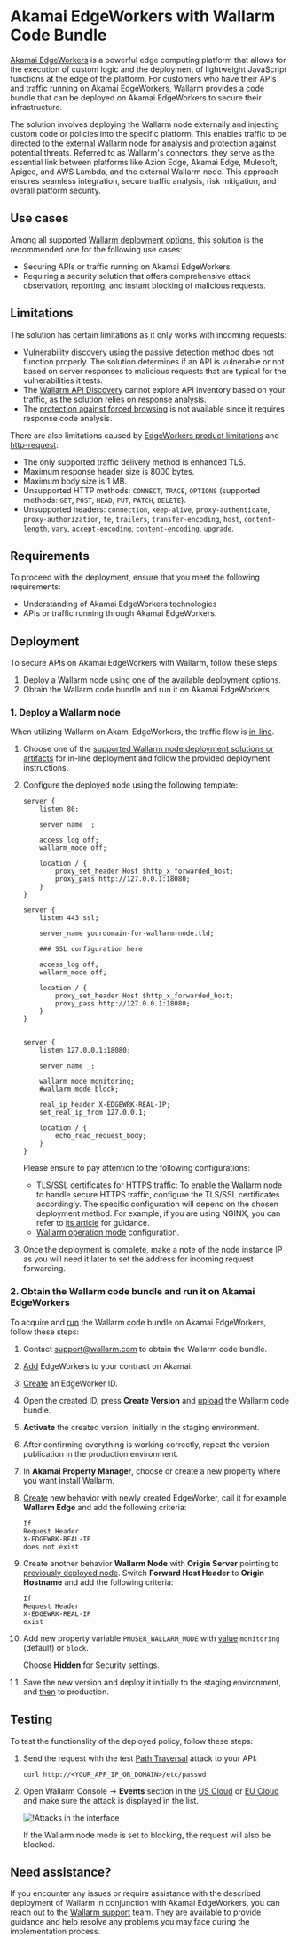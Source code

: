 [ptrav-attack-docs]:                ../../attacks-vulns-list.md#path-traversal
[attacks-in-ui-image]:              ../../images/admin-guides/test-attacks-quickstart-sqli-xss.png

# Akamai EdgeWorkers with Wallarm Code Bundle

[Akamai EdgeWorkers](https://techdocs.akamai.com/edgeworkers/docs) is a powerful edge computing platform that allows for the execution of custom logic and the deployment of lightweight JavaScript functions at the edge of the platform. For customers who have their APIs and traffic running on Akamai EdgeWorkers, Wallarm provides a code bundle that can be deployed on Akamai EdgeWorkers to secure their infrastructure.

The solution involves deploying the Wallarm node externally and injecting custom code or policies into the specific platform. This enables traffic to be directed to the external Wallarm node for analysis and protection against potential threats. Referred to as Wallarm's connectors, they serve as the essential link between platforms like Azion Edge, Akamai Edge, Mulesoft, Apigee, and AWS Lambda, and the external Wallarm node. This approach ensures seamless integration, secure traffic analysis, risk mitigation, and overall platform security.

## Use cases

Among all supported [Wallarm deployment options](../supported-deployment-options.md), this solution is the recommended one for the following use cases:

* Securing APIs or traffic running on Akamai EdgeWorkers.
* Requiring a security solution that offers comprehensive attack observation, reporting, and instant blocking of malicious requests.

## Limitations

The solution has certain limitations as it only works with incoming requests:

* Vulnerability discovery using the [passive detection](../../about-wallarm/detecting-vulnerabilities.md#passive-detection) method does not function properly. The solution determines if an API is vulnerable or not based on server responses to malicious requests that are typical for the vulnerabilities it tests.
* The [Wallarm API Discovery](../../about-wallarm/api-discovery.md) cannot explore API inventory based on your traffic, as the solution relies on response analysis.
* The [protection against forced browsing](../../admin-en/configuration-guides/protecting-against-bruteforce.md) is not available since it requires response code analysis.

There are also limitations caused by [EdgeWorkers product limitations](https://techdocs.akamai.com/edgeworkers/docs/limitations) and [http-request](https://techdocs.akamai.com/edgeworkers/docs/http-request):

* The only supported traffic delivery method is enhanced TLS.
* Maximum response header size is 8000 bytes.
* Maximum body size is 1 MB.
* Unsupported HTTP methods: `CONNECT`, `TRACE`, `OPTIONS` (supported methods: `GET`, `POST`, `HEAD`, `PUT`, `PATCH`, `DELETE`).
* Unsupported headers: `connection`, `keep-alive`, `proxy-authenticate`, `proxy-authorization`, `te`, `trailers`, `transfer-encoding`, `host`, `content-length`, `vary`, `accept-encoding`, `content-encoding`, `upgrade`.

## Requirements

To proceed with the deployment, ensure that you meet the following requirements:

* Understanding of Akamai EdgeWorkers technologies
* APIs or traffic running through Akamai EdgeWorkers.

## Deployment

To secure APIs on Akamai EdgeWorkers with Wallarm, follow these steps:

1. Deploy a Wallarm node using one of the available deployment options.
1. Obtain the Wallarm code bundle and run it on Akamai EdgeWorkers.

### 1. Deploy a Wallarm node

When utilizing Wallarm on Akami EdgeWorkers, the traffic flow is [in-line](../inline/overview.md).

1. Choose one of the [supported Wallarm node deployment solutions or artifacts](../supported-deployment-options.md#in-line) for in-line deployment and follow the provided deployment instructions.
1. Configure the deployed node using the following template:

    ```
    server {
        listen 80;

        server_name _;

        access_log off;
        wallarm_mode off;

        location / {
            proxy_set_header Host $http_x_forwarded_host;
            proxy_pass http://127.0.0.1:18080;
        }
    }

    server {
        listen 443 ssl;

        server_name yourdomain-for-wallarm-node.tld;

        ### SSL configuration here

        access_log off;
        wallarm_mode off;

        location / {
            proxy_set_header Host $http_x_forwarded_host;
            proxy_pass http://127.0.0.1:18080;
        }
    }


    server {
        listen 127.0.0.1:18080;
        
        server_name _;
        
        wallarm_mode monitoring;
        #wallarm_mode block;

        real_ip_header X-EDGEWRK-REAL-IP;
        set_real_ip_from 127.0.0.1;

        location / {
            echo_read_request_body;
        }
    }
    ```

    Please ensure to pay attention to the following configurations:

    * TLS/SSL certificates for HTTPS traffic: To enable the Wallarm node to handle secure HTTPS traffic, configure the TLS/SSL certificates accordingly. The specific configuration will depend on the chosen deployment method. For example, if you are using NGINX, you can refer to [its article](https://docs.nginx.com/nginx/admin-guide/security-controls/terminating-ssl-http/) for guidance.
    * [Wallarm operation mode](../../admin-en/configure-wallarm-mode.md) configuration.
1. Once the deployment is complete, make a note of the node instance IP as you will need it later to set the address for incoming request forwarding.

### 2. Obtain the Wallarm code bundle and run it on Akamai EdgeWorkers

To acquire and [run](https://techdocs.akamai.com/edgeworkers/docs/deploy-hello-world-1) the Wallarm code bundle on Akamai EdgeWorkers, follow these steps:

1. Contact [support@wallarm.com](mailto:support@wallarm.com) to obtain the Wallarm code bundle.
1. [Add](https://techdocs.akamai.com/edgeworkers/docs/add-edgeworkers-to-contract) EdgeWorkers to your contract on Akamai.
1. [Create](https://techdocs.akamai.com/edgeworkers/docs/create-an-edgeworker-id) an EdgeWorker ID.
1. Open the created ID, press **Create Version** and [upload](https://techdocs.akamai.com/edgeworkers/docs/deploy-hello-world-1) the Wallarm code bundle.
1. **Activate** the created version, initially in the staging environment.
1. After confirming everything is working correctly, repeat the version publication in the production environment.
1. In **Akamai Property Manager**, choose or create a new property where you want install Wallarm.
1. [Create](https://techdocs.akamai.com/edgeworkers/docs/add-the-edgeworker-behavior-1) new behavior with newly created EdgeWorker, call it for example **Wallarm Edge** and add the following criteria:

    ```
    If 
    Request Header 
    X-EDGEWRK-REAL-IP 
    does not exist
    ```
1. Create another behavior **Wallarm Node** with **Origin Server** pointing to [previously deployed node](#1-deploy-a-wallarm-node). Switch **Forward Host Header** to **Origin Hostname** and add the following criteria:

    ```
    If 
    Request Header 
    X-EDGEWRK-REAL-IP 
    exist
    ```
1. Add new property variable `PMUSER_WALLARM_MODE` with [value](../../admin-en/configure-wallarm-mode.md) `monitoring` (default) or `block`. 
    
    Choose **Hidden** for Security settings.
1. Save the new version and deploy it initially to the staging environment, and [then](https://techdocs.akamai.com/api-acceleration/docs/test-stage) to production.

## Testing

To test the functionality of the deployed policy, follow these steps:

1. Send the request with the test [Path Traversal][ptrav-attack-docs] attack to your API:

    ```
    curl http://<YOUR_APP_IP_OR_DOMAIN>/etc/passwd
    ```
1. Open Wallarm Console → **Events** section in the [US Cloud](https://us1.my.wallarm.com/search) or [EU Cloud](https://my.wallarm.com/search) and make sure the attack is displayed in the list.
    
    ![!Attacks in the interface][attacks-in-ui-image]

    If the Wallarm node mode is set to blocking, the request will also be blocked.

## Need assistance?

If you encounter any issues or require assistance with the described deployment of Wallarm in conjunction with Akamai EdgeWorkers, you can reach out to the [Wallarm support](mailto:support@wallarm.com) team. They are available to provide guidance and help resolve any problems you may face during the implementation process.
